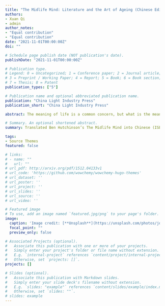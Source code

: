 ```yaml
---
title: "The Midlife Mind: Literature and the Art of Ageing (Chinese Edition) (ISBN 978‑7‑5184‑3608‑8)"
authors:
- Xuan Qi
- admin
author_notes:
- "Equal contribution"
- "Equal contribution"
date: "2021-11-01T00:00:00Z"
doi: ""

# Schedule page publish date (NOT publication's date).
publishDate: "2021-11-01T00:00:00Z"

# Publication type.
# Legend: 0 = Uncategorized; 1 = Conference paper; 2 = Journal article;
# 3 = Preprint / Working Paper; 4 = Report; 5 = Book; 6 = Book section;
# 7 = Thesis; 8 = Patent
publication_types: ["5"]

# Publication name and optional abbreviated publication name.
publication: "China Light Industry Press"
publication_short: "China Light Industry Press"

abstract: The meaning of life is a common concern, but what is the meaning of midlife? With the help of illustrious writers such as Dante, Montaigne, Beauvoir, Goethe, and Beckett, The Midlife Mind sets out to answer this question. Erudite but engaging, it takes a personal approach to that most impersonal of processes, aging. From the ancients to the moderns, from poets to playwrights, writers have long meditated on how we can remain creative as we move through our middle years. There are no better guides, then, to how we have regarded middle age in the past, how we understand it in the present, and how we might make it as rewarding as possible in the future.

# Summary. An optional shortened abstract.
summary: Translated Ben Hutchinson’s The Midlife Mind into Chinese (ISBN 978-7-5184-3608-8).

tags:
- Source Themes
featured: false

# links:
# - name: ""
#   url: ""
# url_pdf: http://arxiv.org/pdf/1512.04133v1
# url_code: 'https://github.com/wowchemy/wowchemy-hugo-themes'
# url_dataset: ''
# url_poster: ''
# url_project: ''
# url_slides: ''
# url_source: ''
# url_video: ''

# Featured image
# To use, add an image named `featured.jpg/png` to your page's folder. 
image:
  caption: 'Image credit: [**Unsplash**](https://unsplash.com/photos/jdD8gXaTZsc)'
  focal_point: ""
  preview_only: false

# Associated Projects (optional).
#   Associate this publication with one or more of your projects.
#   Simply enter your project's folder or file name without extension.
#   E.g. `internal-project` references `content/project/internal-project/index.md`.
#   Otherwise, set `projects: []`.
projects: []

# Slides (optional).
#   Associate this publication with Markdown slides.
#   Simply enter your slide deck's filename without extension.
#   E.g. `slides: "example"` references `content/slides/example/index.md`.
#   Otherwise, set `slides: ""`.
# slides: example
---
```


<!-- {{% callout note %}}
Click the *Cite* button above to demo the feature to enable visitors to import publication metadata into their reference management software.
{{% /callout %}} -->

<!-- {{% callout note %}}
Create your slides in Markdown - click the *Slides* button to check out the example.
{{% /callout %}} -->

<!-- Supplementary notes can be added here, including [code, math, and images](https://wowchemy.com/docs/writing-markdown-latex/). -->
